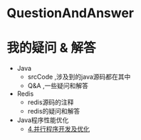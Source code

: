 # QuestionAndAnswer
# 我的疑问 & 解答
* Java
  * srcCode ,涉及到的java源码都在其中
  * Q&A ,一些疑问和解答
* Redis
  * redis源码的注释
  * redis的疑问和解答
* Java程序性能优化
  * [4.并行程序开发及优化](https://github.com/mzxl1987/QuestionAndAnswer/blob/master/Java程序性能优化/4.并行程序开发及优化.java.md)
